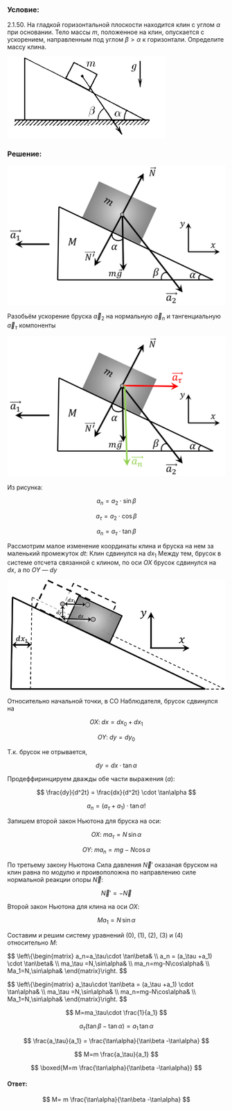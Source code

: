 ###  Условие:

$2.1.50.$ На гладкой горизонтальной плоскости находится клин с углом $\alpha$ при основании. Тело массы $m$, положенное на клин, опускается с ускорением, направленным под углом $\beta > \alpha$ к горизонтали. Определите массу клина.

![ К задаче 2.1.50 |367x188, 39%](../../img/2.1.50/statement.png)

###  Решение:

![ Силы действующие на систему |1173x749, 67%](../../img/2.1.50/sol.jpg)

Разобьём ускорение бруска $\vec{a}_2$ на нормальную $\vec{a}_n$ и тангенциальную $\vec{a}_\tau$ компоненты

![ Нормальное и тангенциальное ускорения |1173x749, 47%](../../img/2.1.50/sol3.jpg)

Из рисунка:

$$
a_n=a_2 \cdot \sin\beta
$$

$$
a_\tau =a_2 \cdot \cos\beta
$$

$$
a_n=a_\tau\cdot \tan\beta\tag{0}
$$

Рассмотрим малое изменение координаты клина и бруска на нем за маленький промежуток $dt$: Клин сдвинулся на $dx_1$ Между тем, брусок в системе отсчета связанной с клином, по оси $OX$ брусок сдвинулся на $dx$, а по $OY$ — $dy$

![ Малое перещение за время $dt$ |938x472, 47%](../../img/2.1.50/sol2.jpg)

Относительно начальной точки, в СО Наблюдателя, брусок сдвинулся на

$$
OX: \;dx=dx_0+dx_1
$$

$$
OY: \;dy=dy_0
$$

Т.к. брусок не отрывается,

$$
dy=dx \cdot \tan\alpha\tag{a}
$$

Продеффиринцируем дважды обе части выражения $(a)$:

$$
\frac{dy}{d^2t} = \frac{dx}{d^2t} \cdot \tan\alpha
$$

$$
a_n = (a_\tau +a_1) \cdot \tan\alpha\tag{1}!
$$

Запишем второй закон Ньютона для бруска на оси:

$$
OX: \;ma_\tau =N\,\sin\alpha\tag{2}
$$

$$
OY: \;ma_n=mg-N\cos\alpha\tag{3}
$$

По третьему закону Ньютона Сила давления $\vec{N}{}'$ оказаная бруском на клин равна по модулю и проивоположна по направлению силе нормальной реакции опоры $\vec{N}$:

$$
\vec{N}{}'=-\vec{N}
$$

Второй закон Ньютона для клина на оси $OX$:

$$
Ma_1=N\,\sin\alpha\tag{4}
$$

Составим и решим систему уравнений $(0)$, $(1)$, $(2)$, $(3)$ и $(4)$ относительно $M$:

$$
\left\\{\begin{matrix} a_n=a_\tau\cdot \tan\beta& \\\ a_n = (a_\tau +a_1) \cdot \tan\beta& \\\ ma_\tau =N\,\sin\alpha& \\\ ma_n=mg-N\cos\alpha& \\\ Ma_1=N\,\sin\alpha& \end{matrix}\right.
$$

$$
\left\\{\begin{matrix} a_\tau\cdot \tan\beta = (a_\tau +a_1) \cdot \tan\alpha& \\\ ma_\tau =N\,\sin\alpha& \\\ ma_n=mg-N\cos\alpha& \\\ Ma_1=N\,\sin\alpha& \end{matrix}\right.
$$

$$
M=ma_\tau\cdot \frac{1}{a_1}
$$

$$
a_\tau (\tan\beta -\tan\alpha ) = a_1\,\tan\alpha
$$

$$
\frac{a_\tau}{a_1} = \frac{\tan\alpha}{\tan\beta -\tan\alpha}
$$

$$
M=m \frac{a_\tau}{a_1}
$$

$$
\boxed{M=m \frac{\tan\alpha}{\tan\beta -\tan\alpha}}
$$

#### Ответ:

$$
M= m \frac{\tan\alpha}{\tan\beta -\tan\alpha}
$$